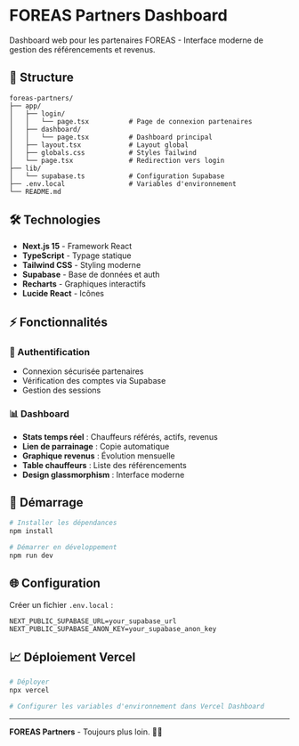 # FOREAS Partners Dashboard

Dashboard web pour les partenaires FOREAS - Interface moderne de gestion des référencements et revenus.

## 🚀 Structure

```
foreas-partners/
├── app/
│   ├── login/
│   │   └── page.tsx          # Page de connexion partenaires
│   ├── dashboard/
│   │   └── page.tsx          # Dashboard principal
│   ├── layout.tsx            # Layout global
│   ├── globals.css           # Styles Tailwind
│   └── page.tsx              # Redirection vers login
├── lib/
│   └── supabase.ts           # Configuration Supabase
├── .env.local                # Variables d'environnement
└── README.md
```

## 🛠 Technologies

- **Next.js 15** - Framework React
- **TypeScript** - Typage statique
- **Tailwind CSS** - Styling moderne
- **Supabase** - Base de données et auth
- **Recharts** - Graphiques interactifs
- **Lucide React** - Icônes

## ⚡ Fonctionnalités

### 🔐 Authentification
- Connexion sécurisée partenaires
- Vérification des comptes via Supabase
- Gestion des sessions

### 📊 Dashboard
- **Stats temps réel** : Chauffeurs référés, actifs, revenus
- **Lien de parrainage** : Copie automatique
- **Graphique revenus** : Évolution mensuelle
- **Table chauffeurs** : Liste des référencements
- **Design glassmorphism** : Interface moderne

## 🚀 Démarrage

```bash
# Installer les dépendances
npm install

# Démarrer en développement
npm run dev
```

## 🌐 Configuration

Créer un fichier `.env.local` :

```env
NEXT_PUBLIC_SUPABASE_URL=your_supabase_url
NEXT_PUBLIC_SUPABASE_ANON_KEY=your_supabase_anon_key
```

## 📈 Déploiement Vercel

```bash
# Déployer
npx vercel

# Configurer les variables d'environnement dans Vercel Dashboard
```

---

**FOREAS Partners** - Toujours plus loin. 🚗✨